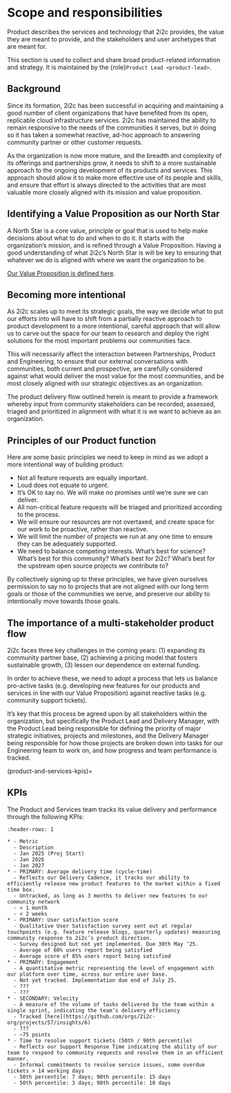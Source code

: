 # Scope and responsibilities

Product describes the services and technology that 2i2c provides, the value they are meant to provide, and the stakeholders and user archetypes that are meant for.

This section is used to collect and share broad product-related information and strategy.
It is maintained by the {role}`Product Lead <product-lead>`.

## Background

Since its formation, 2i2c has been successful in acquiring and maintaining a good number of client organizations that have benefited from its open, replicable cloud infrastructure services. 2i2c has maintained the ability to remain responsive to the needs of the communities it serves, but in doing so it has taken a somewhat reactive, ad-hoc approach to answering community partner or other customer requests.

As the organization is now more mature, and the breadth and complexity of its offerings and partnerships grow, it needs to shift to a more sustainable approach to the ongoing development of its products and services. This approach should allow it to make more effective use of its people and skills, and ensure that effort is always directed to the activities that are most valuable more closely aligned with its mission and value proposition.

## Identifying a Value Proposition as our North Star

A North Star is a core value, principle or goal that is used to help make decisions about what to do and when to do it. It starts with the organization’s mission, and is refined through a Value Proposition. Having a good understanding of what 2i2c’s North Star is will be key to ensuring that whatever we do is aligned with where we want the organization to be.

[Our Value Proposition is defined here](mission:value-proposition).

## Becoming more intentional

As 2i2c scales up to meet its strategic goals, the way we decide what to put our efforts into will have to shift from a partially reactive approach to product development to a more intentional, careful approach that will allow us to carve out the space for our team to research and deploy the right solutions for the most important problems our communities face.

This will necessarily affect the interaction between Partnerships, Product and Engineering, to ensure that our external conversations with communities, both current and prospective, are carefully considered against what would deliver the most value for the most communities, and be most closely aligned with our strategic objectives as an organization.

The product delivery flow outlined herein is meant to provide a framework whereby input from community stakeholders can be recorded, assessed, triaged and prioritized in alignment with what it is we want to achieve as an organization. 

## Principles of our Product function

Here are some basic principles we need to keep in mind as we adopt a more intentional way of building product:

- Not all feature requests are equally important.
- Loud does not equate to urgent.
- It’s OK to say no. We will make no promises until we’re sure we can deliver.
- All non-critical feature requests will be triaged and prioritized according to the process.
- We will ensure our resources are not overtaxed, and create space for our work to be proactive, rather than reactive.
- We will limit the number of projects we run at any one time to ensure they can be adequately supported.
- We need to balance competing interests. What’s best for science? What’s best for this community? What’s best for 2i2c? What’s best for the upstream open source projects we contribute to?

By collectively signing up to these principles, we have given ourselves permission to say no to projects that are not aligned with our long term goals or those of the communities we serve, and preserve our ability to intentionally move towards those goals.

## The importance of a multi-stakeholder product flow

2i2c faces three key challenges in the coming years: (1) expanding its community partner base, (2) achieving a pricing model that fosters sustainable growth, (3) lessen our dependence on external funding.

In order to achieve these, we need to adopt a process that lets us balance pro-active tasks (e.g. developing new features for our products and services in line with our Value Proposition) against reactive tasks (e.g. community support tickets).

It’s key that this process be agreed upon by all stakeholders within the organization, but specifically the Product Lead and Delivery Manager, with the Product Lead being responsible for defining the priority of major strategic initiatives, projects and milestones, and the Delivery Manager being responsible for how those projects are broken down into tasks for our Engineering team to work on, and how progress and team performance is tracked.

(product-and-services-kpis)=
## KPIs

The Product and Services team tracks its value delivery and performance through the following KPIs:

```{list-table}
:header-rows: 1

* - Metric
  - Description
  - Jan 2025 (Proj Start)
  - Jan 2026
  - Jan 2027
* - PRIMARY: Average delivery time (cycle-time)
  - Reflects our Delivery Cadence, it tracks our ability to efficiently release new product features to the market within a fixed time box.
  - Untracked, as long as 3 months to deliver new features to our community network
  - < 1 month
  - < 2 weeks
* - PRIMARY: User satisfaction score
  - Qualitative User Satisfaction survey sent out at regular touchpoints (e.g. feature release blogs, quarterly updates) measuring community response to 2i2c’s product direction.
  - Survey designed but not yet implemented. Due 30th May ‘25.
  - Average of 60% users report being satisfied
  - Average score of 85% users report being satisfied
* - PRIMARY: Engagement
  - A quantitative metric representing the level of engagement with our platform over time, across our entire user base.
  - Not yet tracked. Implementation due end of July 25.
  - ???
  - ???
* - SECONDARY: Velocity
  - A measure of the volume of tasks delivered by the team within a single sprint, indicating the team’s delivery efficiency
  - Tracked [here](https://github.com/orgs/2i2c-org/projects/57/insights/6)
  - ???
  - ~75 points
* - Time to resolve support tickets (50th / 90th percentile)
  - Reflects our Support Response Time indicating the ability of our team to respond to community requests and resolve them in an efficient manner.
  - Informal commitments to resolve service issues, some overdue tickets > 14 working days
  - 50th percentile: 7 days; 90th percentile: 15 days
  - 50th percentile: 3 days; 90th percentile: 10 days
```